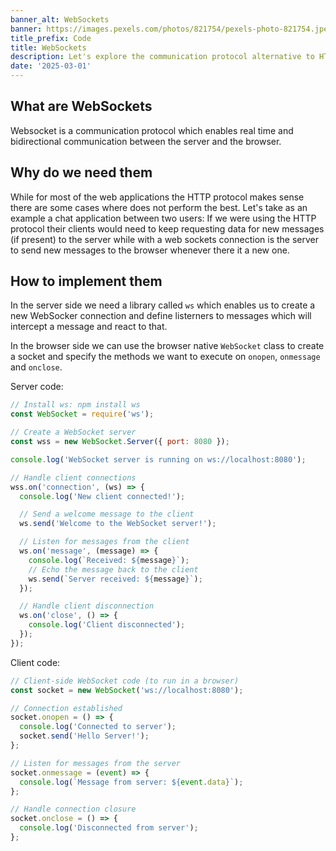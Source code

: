 ```yaml
---
banner_alt: WebSockets
banner: https://images.pexels.com/photos/821754/pexels-photo-821754.jpeg
title_prefix: Code
title: WebSockets
description: Let's explore the communication protocol alternative to HTTP.
date: '2025-03-01'
---
```


## What are WebSockets

Websocket is a communication protocol which enables real time and bidirectional communication between the server and the browser.

## Why do we need them

While for most of the web applications the HTTP protocol makes sense there are some cases where does not perform the best.
Let's take as an example a chat application between two users: If we were using the HTTP protocol their clients would need to keep requesting data for new messages (if present) to the server while with a web sockets connection is the server to send new messages to the browser whenever there it a new one.

## How to implement them

In the server side we need a library called `ws` which enables us to create a new WebSocker connection and define listerners to messages which will intercept a message and react to that.

In the browser side we can use the browser native `WebSocket` class to create a socket and specify the methods we want to execute on `onopen`, `onmessage` and `onclose`.

Server code:

```js
// Install ws: npm install ws
const WebSocket = require('ws');

// Create a WebSocket server
const wss = new WebSocket.Server({ port: 8080 });

console.log('WebSocket server is running on ws://localhost:8080');

// Handle client connections
wss.on('connection', (ws) => {
  console.log('New client connected!');

  // Send a welcome message to the client
  ws.send('Welcome to the WebSocket server!');

  // Listen for messages from the client
  ws.on('message', (message) => {
    console.log(`Received: ${message}`);
    // Echo the message back to the client
    ws.send(`Server received: ${message}`);
  });

  // Handle client disconnection
  ws.on('close', () => {
    console.log('Client disconnected');
  });
});
```

Client code:

```js
// Client-side WebSocket code (to run in a browser)
const socket = new WebSocket('ws://localhost:8080');

// Connection established
socket.onopen = () => {
  console.log('Connected to server');
  socket.send('Hello Server!');
};

// Listen for messages from the server
socket.onmessage = (event) => {
  console.log(`Message from server: ${event.data}`);
};

// Handle connection closure
socket.onclose = () => {
  console.log('Disconnected from server');
};

```
